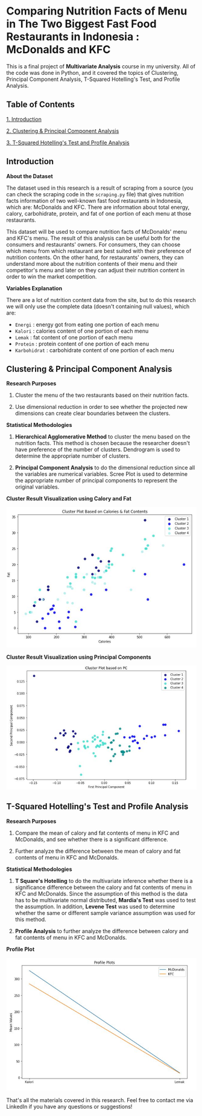 # Comparing Nutrition Facts of Menu in The Two Biggest Fast Food Restaurants in Indonesia : McDonalds and KFC

This is a final project of **Multivariate Analysis** course in my university. All of the code was done in Python, and it covered the topics of Clustering, Principal Component Analysis, T-Squared Hotelling's Test, and Profile Analysis. 

## Table of Contents 
[1. Introduction](#Intro)

[2. Clustering & Principal Component Analysis](#Clust)

[3. T-Squared Hotelling's Test and Profile Analysis](#Tsquared)

<a name="Intro"></a>
## Introduction

**About the Dataset**

The dataset used in this research is a result of scraping from a source (you can check the scraping code in the `scraping.py` file) that gives nutrition facts information of two well-known fast food restaurants in Indonesia, which are: McDonalds and KFC. There are information about total energy, calory, carbohidrate, protein, and fat of one portion of each menu at those restaurants. 

This dataset will be used to compare nutrition facts of McDonalds' menu and KFC's menu. The result of this analysis can be useful both for the consumers and restaurants' owners. For consumers, they can choose which menu from which restaurant are best suited with their preference of nutrition contents. On the other hand, for restaurants' owners, they can understand more about the nutrition contents of their menu and their competitor's menu and later on they can adjust their nutrition content in order to win the market competition.

**Variables Explanation**

There are a lot of nutrition content data from the site, but to do this research we will only use the complete data (doesn't containing null values), which are:
* `Energi` : energy got from eating one portion of each menu
* `Kalori` : calories content of one portion of each menu
* `Lemak` : fat content of one portion of each menu
* `Protein` : protein content of one portion of each menu
* `Karbohidrat` : carbohidrate content of one portion of each menu

<a name="Clust"></a>
## Clustering & Principal Component Analysis

**Research Purposes**

1. Cluster the menu of the two restaurants based on their nutrition facts.

2. Use dimensional reduction in order to see whether the projected new dimensions can create clear boundaries between the clusters.

**Statistical Methodologies**

1. **Hierarchical Agglomerative Method** to cluster the menu based on the nutrition facts. This method is chosen because the researcher doesn't have preference of the number of clusters. Dendrogram is used to determine the appropriate number of clusters.

2. **Principal Component Analysis** to do the dimensional reduction since all the variables are numerical variables. Scree Plot is used to determine the appropriate number of principal components to represent the original variables.

**Cluster Result Visualization using Calory and Fat**

![](./img/cluster.JPG)

**Cluster Result Visualization using Principal Components**

![](./img/cluster_pca.JPG)

<a name="Tsquared"></a>
## T-Squared Hotelling's Test and Profile Analysis

**Research Purposes**

1. Compare the mean of calory and fat contents of menu in KFC and McDonalds, and see whether there is a significant difference.

2. Further analyze the difference between the mean of calory and fat contents of menu in KFC and McDonalds.

**Statistical Methodologies**

1. **T Square's Hotelling** to do the multivariate inference whether there is a significance difference between the calory and fat contents of menu in KFC and McDonalds. Since the assumption of this method is the data has to be multivariate normal distributed, **Mardia's Test** was used to test the assumption. In addition, **Levene Test** was used to determine whether the same or different sample variance assumption was used for this method.

2. **Profile Analysis** to further analyze the difference between calory and fat contents of menu in KFC and McDonalds.

**Profile Plot**

![](./img/profile_plot.JPG)

That's all the materials covered in this research. Feel free to contact me via LinkedIn if you have any questions or suggestions!
